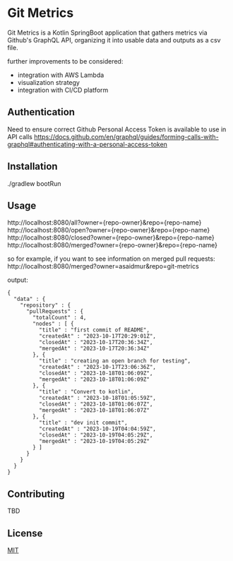 # Git Metrics

Git Metrics is a Kotlin SpringBoot application that gathers metrics via Github's GraphQL API, organizing it into usable data and outputs as a csv file. 

further improvements to be considered: 
- integration with AWS Lambda
- visualization strategy
- integration with CI/CD platform


## Authentication

Need to ensure correct Github Personal Access Token is available to use in API calls
https://docs.github.com/en/graphql/guides/forming-calls-with-graphql#authenticating-with-a-personal-access-token

## Installation

./gradlew bootRun

## Usage
http://localhost:8080/all?owner={repo-owner}&repo={repo-name}
http://localhost:8080/open?owner={repo-owner}&repo={repo-name}
http://localhost:8080/closed?owner={repo-owner}&repo={repo-name}
http://localhost:8080/merged?owner={repo-owner}&repo={repo-name}

so for example, if you want to see information on merged pull requests:
http://localhost:8080/merged?owner=asaidmur&repo=git-metrics

output:

```
{
  "data" : {
    "repository" : {
      "pullRequests" : {
        "totalCount" : 4,
        "nodes" : [ {
          "title" : "first commit of README",
          "createdAt" : "2023-10-17T20:29:01Z",
          "closedAt" : "2023-10-17T20:36:34Z",
          "mergedAt" : "2023-10-17T20:36:34Z"
        }, {
          "title" : "creating an open branch for testing",
          "createdAt" : "2023-10-17T23:06:36Z",
          "closedAt" : "2023-10-18T01:06:09Z",
          "mergedAt" : "2023-10-18T01:06:09Z"
        }, {
          "title" : "Convert to kotlin",
          "createdAt" : "2023-10-18T01:05:59Z",
          "closedAt" : "2023-10-18T01:06:07Z",
          "mergedAt" : "2023-10-18T01:06:07Z"
        }, {
          "title" : "dev init commit",
          "createdAt" : "2023-10-19T04:04:59Z",
          "closedAt" : "2023-10-19T04:05:29Z",
          "mergedAt" : "2023-10-19T04:05:29Z"
        } ]
      }
    }
  }
}
```

## Contributing

TBD


## License

[MIT](https://choosealicense.com/licenses/mit/)